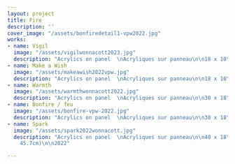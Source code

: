 ```yaml
---
layout: project
title: Fire
description: ''
cover_image: "/assets/bonfiredetail1-vpw2022.jpg"
works:
- name: Vigil
  image: "/assets/vigilwonnacott2023.jpg"
  description: "Acrylics on panel  \nAcryliques sur panneau\n\n18 x 10\" (47.5 x 25cm)\n\n2023"
- name: Make a Wish
  image: "/assets/makeawish2022vpw.jpg"
  description: "Acrylics on panel  \nAcryliques sur panneau\n\n18 x 10\" (47.5 x 25cm)\n\n2022*"
- name: Warmth
  image: "/assets/warmthwonnacott2022.jpg"
  description: "Acrylics on panel  \nAcryliques sur panneau\n\n30 x 18\" (76 x 47.5cm)\n\n2022"
- name: Bonfire / feu
  image: "/assets/bonfire-vpw-2022.jpg"
  description: "Acrylics on panel  \nAcryliques sur panneau\n\n30 x 18\" (76 x 47.5cm)\n\n2022"
- name: Spark
  image: "/assets/spark2022wonnacott.jpg"
  description: "Acrylics on panel  \nAcryliques sur panneau\n\n40 x 18\" (101.6 x
    45.7cm)\n\n2022"

---
```


